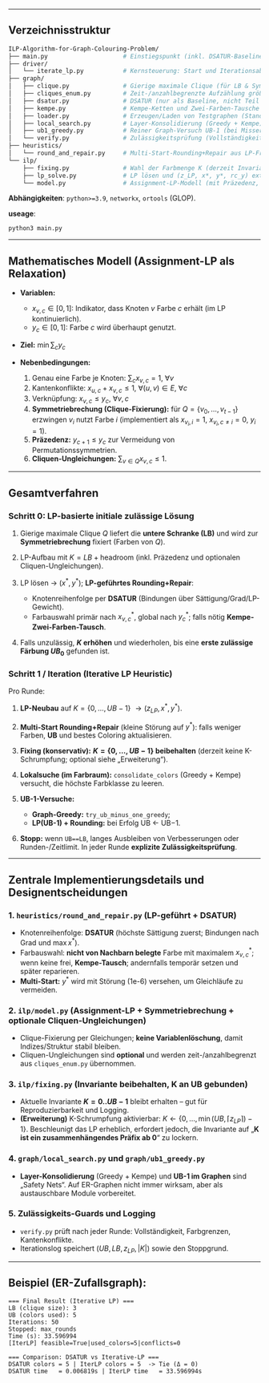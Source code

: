 
---
## Verzeichnisstruktur

```bash
ILP-Algorithm-for-Graph-Colouring-Problem/
├── main.py                     # Einstiegspunkt (inkl. DSATUR-Baseline-Vergleich)
├── driver/
│   └── iterate_lp.py           # Kernsteuerung: Start und Iterationsablauf
├── graph/
│   ├── clique.py               # Gierige maximale Clique (für LB & Symmetriebrechung)
│   ├── cliques_enum.py         # Zeit-/anzahlbegrenzte Aufzählung größerer maximaler Cliquen ( Cliquen-Ungleichungen)
│   ├── dsatur.py               # DSATUR (nur als Baseline, nicht Teil des Lösungsverfahrens)
│   ├── kempe.py                # Kempe-Ketten und Zwei-Farben-Tausche
│   ├── loader.py               # Erzeugen/Laden von Testgraphen (Standard: ER-Zufallsgraph)
│   ├── local_search.py         # Layer-Konsolidierung (Greedy + Kempe)
│   ├── ub1_greedy.py           # Reiner Graph-Versuch UB-1 (bei Misserfolg unverändert)
│   └── verify.py               # Zulässigkeitsprüfung (Vollständigkeit/Range/Konflikte)
├── heuristics/
│   └── round_and_repair.py     # Multi-Start-Rounding+Repair aus LP-Fraktionslösung
└── ilp/
    ├── fixing.py               # Wahl der Farbmenge K (derzeit Invariante K=0..UB-1)
    ├── lp_solve.py             # LP lösen und (z_LP, x*, y*, rc_y) extrahieren
    └── model.py                # Assignment-LP-Modell (mit Präzedenz, Clique-Fixierung, Cliquen-Ungleichungen)
```

**Abhängigkeiten**: `python>=3.9`, `networkx`, `ortools` (GLOP).


**useage**: 
```python
python3 main.py
```
---

## Mathematisches Modell (Assignment-LP als Relaxation)

* **Variablen:**

  * $x_{v,c} \in [0,1]$: Indikator, dass Knoten $v$ Farbe $c$ erhält (im LP kontinuierlich).
  * $y_c \in [0,1]$: Farbe $c$ wird überhaupt genutzt.
* **Ziel:** $\min \sum_c y_c$
* **Nebenbedingungen:**

  1. Genau eine Farbe je Knoten: $\sum_c x_{v,c} = 1,\ \forall v$
  2. Kantenkonflikte: $x_{u,c} + x_{v,c} \le 1,\ \forall (u,v)\in E,\ \forall c$
  3. Verknüpfung: $x_{v,c} \le y_c,\ \forall v,c$
  4. **Symmetriebrechung (Clique-Fixierung):** für $Q=\{v_0,\dots,v_{t-1}\}$ erzwingen $v_i$ nutzt Farbe $i$
     (implementiert als $x_{v_i,i}=1,\ x_{v_i,c\ne i}=0,\ y_i=1$).
  5. **Präzedenz:** $y_{c+1} \le y_c$ zur Vermeidung von Permutationssymmetrien.
  6. **Cliquen-Ungleichungen:** $\sum_{v\in Q} x_{v,c} \le 1$.

---

## Gesamtverfahren

### Schritt 0: LP-basierte initiale zulässige Lösung

1. Gierige maximale Clique $Q$ liefert die **untere Schranke (LB)** und wird zur **Symmetriebrechung** fixiert (Farben von $Q$).
2. LP-Aufbau mit $K = LB + \text{headroom}$ (inkl. Präzedenz und optionalen Cliquen-Ungleichungen).
3. LP lösen $\rightarrow$ $(x^*, y^*)$;
**LP-geführtes Rounding+Repair**:

   * Knotenreihenfolge per **DSATUR** (Bindungen über Sättigung/Grad/LP-Gewicht).
   * Farbauswahl primär nach $x^*_{v,c}$, global nach $y^*_c$; falls nötig **Kempe-Zwei-Farben-Tausch**.
4. Falls unzulässig, **$K$ erhöhen** und wiederholen, bis eine **erste zulässige Färbung $UB_0$** gefunden ist.

### Schritt 1 / Iteration (Iterative LP Heuristic)

Pro Runde:

1. **LP-Neubau** auf $K=\{0,\dots,UB-1\}$ $\rightarrow (z_{LP}, x^*, y^*)$.
2. **Multi-Start Rounding+Repair** (kleine Störung auf $y^*$): falls weniger Farben, **UB** und bestes Coloring aktualisieren.
3. **Fixing (konservativ):** **$K=\{0,\dots,UB-1\}$ beibehalten** (derzeit keine K-Schrumpfung; optional siehe „Erweiterung“).
4. **Lokalsuche (im Farbraum):** `consolidate_colors` (Greedy + Kempe) versucht, die höchste Farbklasse zu leeren.
5. **UB-1-Versuche:**

   * **Graph-Greedy:** `try_ub_minus_one_greedy`;
   * **LP(UB-1) + Rounding:** bei Erfolg UB ← UB−1.
6. **Stopp:** wenn `UB==LB`, langes Ausbleiben von Verbesserungen oder Runden-/Zeitlimit. In jeder Runde **explizite Zulässigkeitsprüfung**.

---

## Zentrale Implementierungsdetails und Designentscheidungen

### 1. `heuristics/round_and_repair.py` (LP-geführt + DSATUR)

* Knotenreihenfolge: **DSATUR** (höchste Sättigung zuerst; Bindungen nach Grad und $\max x^*$).
* Farbauswahl: **nicht von Nachbarn belegte** Farbe mit maximalem $x^*_{v,c}$; wenn keine frei, **Kempe-Tausch**; andernfalls temporär setzen und später reparieren.
* **Multi-Start:** $y^*$ wird mit Störung (1e-6) versehen, um Gleichläufe zu vermeiden.

### 2. `ilp/model.py` (Assignment-LP + Symmetriebrechung + optionale Cliquen-Ungleichungen)

* Clique-Fixierung per Gleichungen; **keine Variablenlöschung**, damit Indizes/Struktur stabil bleiben.
* Cliquen-Ungleichungen sind **optional** und werden zeit-/anzahlbegrenzt aus `cliques_enum.py` übernommen.

### 3. `ilp/fixing.py` (Invariante beibehalten, K an UB gebunden)

* Aktuelle Invariante **$K=0..UB-1$** bleibt erhalten – gut für Reproduzierbarkeit und Logging.
* **(Erweiterung)** K-Schrumpfung aktivierbar: $K \leftarrow \{0,\dots,\min(UB, \lceil z_{LP}\rceil)-1\}$. Beschleunigt das LP erheblich, erfordert jedoch, die Invariante auf „**K ist ein zusammenhängendes Präfix ab 0**“ zu lockern.

### 4. `graph/local_search.py` und `graph/ub1_greedy.py`

* **Layer-Konsolidierung** (Greedy + Kempe) und **UB-1 im Graphen** sind „Safety Nets“. Auf ER-Graphen nicht immer wirksam, aber als austauschbare Module vorbereitet.

### 5. Zulässigkeits-Guards und Logging

* `verify.py` prüft nach jeder Runde: Vollständigkeit, Farbgrenzen, Kantenkonflikte.
* Iterationslog speichert $(UB, LB, z_{LP}, |K|)$ sowie den Stoppgrund.

---

## Beispiel (ER-Zufallsgraph):

```
=== Final Result (Iterative LP) ===
LB (clique size): 3
UB (colors used): 5
Iterations: 50
Stopped: max_rounds
Time (s): 33.596994
[IterLP] feasible=True|used_colors=5|conflicts=0

=== Comparison: DSATUR vs Iterative-LP ===
DSATUR colors = 5 | IterLP colors = 5  -> Tie (Δ = 0)
DSATUR time   = 0.006819s | IterLP time   = 33.596994s
```
